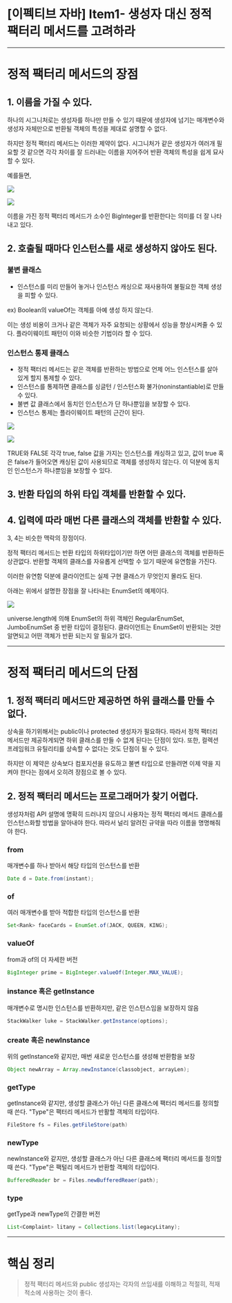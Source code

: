 # [이펙티브 자바] Item1- 생성자 대신 정적 팩터리 메서드를 고려하라

---

# 정적 팩터리 메서드의 장점

## 1. 이름을 가질 수 있다.

하나의 시그니처로는 생성자를 하나만 만들 수 있기 때문에 생성자에 넘기는 매개변수와 생성자 자체만으로 반환될 객체의 특성을 제대로 설명할 수 없다.

하지만 정적 팩터리 메서드는 이러한 제약이 없다. 시그니처가 같은 생성자가 여러개 필요할 것 같으면 각각 차이를 잘 드러내는 이름을 지어주어 반환 객체의 특성을 쉽게 묘사할 수 있다.

예를들면,

![](https://s3.us-west-2.amazonaws.com/secure.notion-static.com/f48a3262-6e77-4927-94e0-44d2d2a8f7c9/Untitled.png?X-Amz-Algorithm=AWS4-HMAC-SHA256&X-Amz-Credential=AKIAT73L2G45O3KS52Y5%2F20210110%2Fus-west-2%2Fs3%2Faws4_request&X-Amz-Date=20210110T102304Z&X-Amz-Expires=86400&X-Amz-Signature=18c489a17c51f8dc249640e1f1eb0b625d9fce6ac9839071a8c714e84aaaedbc&X-Amz-SignedHeaders=host&response-content-disposition=filename%20%3D%22Untitled.png%22)

![](https://s3.us-west-2.amazonaws.com/secure.notion-static.com/1f0fc658-af83-414d-a385-3059f4aadeff/Untitled.png?X-Amz-Algorithm=AWS4-HMAC-SHA256&X-Amz-Credential=AKIAT73L2G45O3KS52Y5%2F20210110%2Fus-west-2%2Fs3%2Faws4_request&X-Amz-Date=20210110T102930Z&X-Amz-Expires=86400&X-Amz-Signature=8457a379b403d99ea7d2fd0ca5e0d4a5b1edfd3f18fda347f500cba502ede144&X-Amz-SignedHeaders=host&response-content-disposition=filename%20%3D%22Untitled.png%22)

이름을 가진 정적 팩터리 메서드가 소수인 BigInteger를 반환한다는 의미를 더 잘 나타내고 있다.

## 2. 호출될 때마다  인스턴스를 새로 생성하지 않아도 된다.

### **불변 클래스**

- 인스턴스를 미리 만들어 놓거나 인스턴스 캐싱으로 재사용하여 불필요한 객체 생성을 피할 수 있다.

ex) Boolean의 valueOf는 객체를 아예 생성 하지 않는다.

이는 생성 비용이 크거나 같은 객체가 자주 요청되는 상황에서 성능을 향상시켜줄 수 있다. 플라이웨이트 패턴이 이와 비슷한 기법이라 할 수 있다.

### 인스턴스 통제 클래스

- 정적 팩터리 메서드는 같은 객체를 반환하는 방법으로 언제 어느 인스턴스를 살아 있게 할지 통제할 수 있다.
- 인스턴스를 통제하면 클래스를 싱글턴 / 인스턴스화 불가(noninstantiable)로 만들 수 있다.
- 불변 값 클래스에서 동치인 인스턴스가 단 하나뿐임을 보장할 수 있다.
- 인스턴스 통제는 플라이웨이트 패턴의 근간이 된다.

![](https://s3.us-west-2.amazonaws.com/secure.notion-static.com/1bdc3a09-575e-4f96-a782-1efb0d96f59f/Untitled.png?X-Amz-Algorithm=AWS4-HMAC-SHA256&X-Amz-Credential=AKIAT73L2G45O3KS52Y5%2F20210110%2Fus-west-2%2Fs3%2Faws4_request&X-Amz-Date=20210110T102946Z&X-Amz-Expires=86400&X-Amz-Signature=5acde373f2bcb8f57f9ab7b566146934725860f3a46f82982c97105d2c02f40f&X-Amz-SignedHeaders=host&response-content-disposition=filename%20%3D%22Untitled.png%22)

![](https://s3.us-west-2.amazonaws.com/secure.notion-static.com/4cec3985-8fe9-4ffe-b668-9334c34ebe3b/Untitled.png?X-Amz-Algorithm=AWS4-HMAC-SHA256&X-Amz-Credential=AKIAT73L2G45O3KS52Y5%2F20210110%2Fus-west-2%2Fs3%2Faws4_request&X-Amz-Date=20210110T102958Z&X-Amz-Expires=86400&X-Amz-Signature=dfd999b479ea199f8a7cc63e55d1079a9062a0c73d65df3ed193c6209d89535d&X-Amz-SignedHeaders=host&response-content-disposition=filename%20%3D%22Untitled.png%22)

TRUE와 FALSE 각각 true, false 값을 가지는 인스턴스를 캐싱하고 있고, 값이 true 혹은 false가 들어오면 캐싱된 값이 사용되므로 객체를 생성하지 않는다. 이 덕분에 동치인 인스턴스가 하나뿐임을 보장할 수 있다.

## 3. 반환 타입의 하위 타입 객체를 반환할 수 있다.

## 4. 입력에 따라 매번 다른 클래스의 객체를 반환할 수 있다.

3, 4는 비슷한 맥락의 장점이다. 

정적 팩터리 메서드는 반환 타입의 하위타입이기만 하면 어떤 클래스의 객체를 반환하든 상관없다. 반환할 객체의 클래스를 자유롭게 선택할 수 있기 때문에 유연함을 가진다.

이러한 유연함 덕분에 클라이언트는 실제 구현 클래스가 무엇인지 몰라도 된다.

아래는 위에서 설명한 장점을 잘 나타내는 EnumSet의 예제이다.

![](https://s3.us-west-2.amazonaws.com/secure.notion-static.com/d9c61164-409a-4eb3-8a0b-98048c48301f/Untitled.png?X-Amz-Algorithm=AWS4-HMAC-SHA256&X-Amz-Credential=AKIAT73L2G45O3KS52Y5%2F20210110%2Fus-west-2%2Fs3%2Faws4_request&X-Amz-Date=20210110T103014Z&X-Amz-Expires=86400&X-Amz-Signature=a681836d06128f1bde63af4f6e71c52a46b5f69762ccc42489aeee1baf9b1e8b&X-Amz-SignedHeaders=host&response-content-disposition=filename%20%3D%22Untitled.png%22)

universe.length에 의해 EnumSet의 하위 객체인 RegularEnumSet, JumboEnumSet 중 반환 타입이 결정된다. 클라이언트는 EnumSet이 반환되는 것만 알면되고 어떤 객체가 반환 되는지 알 필요가 없다.

---

# 정적 팩터리 메서드의 단점

## 1. 정적 팩터리 메서드만 제공하면 하위 클래스를 만들 수 없다.

상속을 하기위해서는 public이나 protected 생성자가 필요하다. 따라서 정적 팩터리 메서드만 제공하게되면 하위 클래스를 만들 수 없게 된다는 단점이 있다. 또한, 컬렉션 프레임워크 유틸리티를 상속할 수 없다는 것도 단점이 될 수 있다.

하지만 이 제약은 상속보다 컴포지션을 유도하고 불변 타입으로 만들려면 이제 약을 지켜야 한다는 점에서 오히려 장점으로 볼 수 있다.

## 2. 정적 팩터리 메서드는 프로그래머가 찾기 어렵다.

생성자처럼 API 설명에 명확히 드러나지 않으니 사용자는 정적 팩터리 메서드 클래스를 인스턴스화할 방법을 알아내야 한다. 따라서 널리 알려진 규약을 따라 이름을 명명해줘야 한다.

### from

매개변수를 하나 받아서 해당 타입의 인스턴스를 반환

``` java
Date d = Date.from(instant);
```

### of

여러 매개변수를 받아 적합한 타입의 인스턴스를 반환

```java
Set<Rank> faceCards = EnumSet.of(JACK, QUEEN, KING);
```

### valueOf

from과 of의 더 자세한 버전

```java
BigInteger prime = BigInteger.valueOf(Integer.MAX_VALUE);
```

### instance 혹은 getInstance

매개변수로 명시한 인스턴스를 반환하지만, 같은 인스턴스임을 보장하지 않음

```java
StackWalker luke = StackWalker.getInstance(options);
```

### create 혹은 newInstance

위의 getInstance와 같지만, 매번 새로운 인스턴스를 생성해 반환함을 보장

```java
Object newArray = Array.newInstance(classobject, arrayLen);
```

### getType

getInstance와 같지만, 생성할 클래스가 아닌 다른 클래스에 팩터리 메서드를 정의할 때 쓴다. "Type"은 팩터리 메서드가 반활할 객체의 타입이다.

```java
FileStore fs = Files.getFileStore(path)
```

### newType

newInstance와 같지만, 생성할 클래스가 아닌 다른 클래스에 팩터리 메서드를 정의할 때 쓴다. "Type"은 팩털리 메서드가 반환할 객체의 타입이다.

```java
BufferedReader br = Files.newBufferedReaer(path);
```

### type

getType과 newType의 간결한 버전

```java
List<Complaint> litany = Collections.list(legacyLitany);
```

---

# 핵심 정리

> 정적 팩터리 메서드와 public 생성자는 각자의 쓰임새를 이해하고 적절히, 적재적소에 사용하는 것이 좋다.
